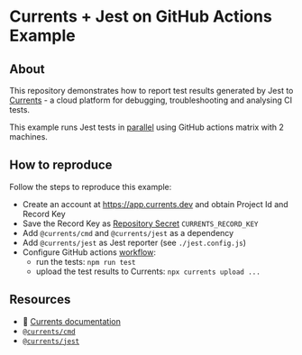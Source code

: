 # Currents + Jest on GitHub Actions Example

## About

This repository demonstrates how to report test results generated by Jest to [Currents](https://currents.dev) - a cloud platform for debugging, troubleshooting and analysing CI tests.

This example runs Jest tests in [parallel](https://jestjs.io/docs/cli#--shard) using GitHub actions matrix with 2 machines.

## How to reproduce

Follow the steps to reproduce this example:

- Create an account at https://app.currents.dev and obtain Project Id and Record Key
- Save the Record Key as [Repository Secret](https://docs.github.com/en/actions/security-guides/using-secrets-in-github-actions) `CURRENTS_RECORD_KEY`
- Add `@currents/cmd` and `@currents/jest` as a dependency
- Add `@currents/jest` as Jest reporter (see `./jest.config.js`)
- Configure GitHub actions [workflow](.github/workflows/test.yml):
  - run the tests: `npm run test`
  - upload the test results to Currents: `npx currents upload ...`

## Resources

- 📖 [Currents documentation](https://docs.currents.dev)
- [`@currents/cmd`](https://docs.currents.dev/resources/reporters/currents-cmd)
- [`@currents/jest`](https://docs.currents.dev/resources/reporters/currents-jest)
